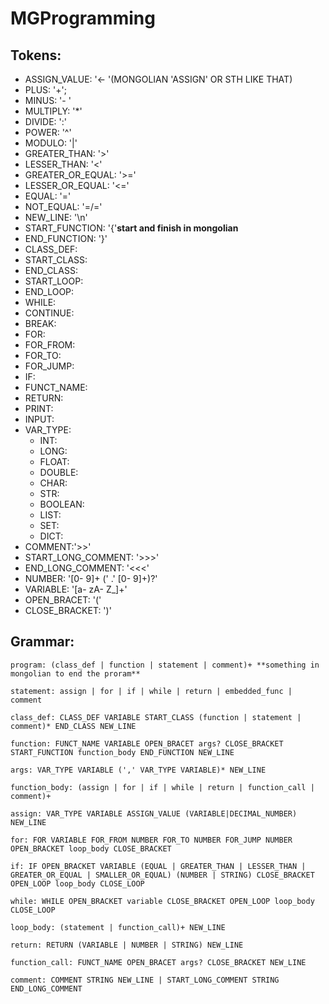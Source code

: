 # MGProgramming

## Tokens:
- ASSIGN_VALUE: '<- '(MONGOLIAN 'ASSIGN' OR STH LIKE THAT)
- PLUS: '+';
- MINUS: '- '
- MULTIPLY: '*'
- DIVIDE: ':'
- POWER: '^'
- MODULO: '|'
- GREATER_THAN: '>'
- LESSER_THAN: '<'
- GREATER_OR_EQUAL: '>='
- LESSER_OR_EQUAL: '<='
- EQUAL: '='
- NOT_EQUAL: '=/='
- NEW_LINE: '\n'
- START_FUNCTION: '{'**start and finish in mongolian**
- END_FUNCTION: '}'
- CLASS_DEF:
- START_CLASS:
- END_CLASS:
- START_LOOP:
- END_LOOP:
- WHILE:
- CONTINUE:
- BREAK:
- FOR:
- FOR_FROM:
- FOR_TO:
- FOR_JUMP:
- IF:
- FUNCT_NAME:
- RETURN:
- PRINT:
- INPUT:
- VAR_TYPE:
  - INT:
  - LONG:
  - FLOAT:
  - DOUBLE:
  - CHAR:
  - STR:
  - BOOLEAN:
  - LIST:
  - SET:
  - DICT:
- COMMENT:'>>'
- START_LONG_COMMENT: '>>>'
- END_LONG_COMMENT: '<<<'
- NUMBER: '[0- 9]+ (' .' [0- 9]+)?'
- VARIABLE: '[a- zA- Z_]+'
- OPEN_BRACET: '('
- CLOSE_BRACKET: ')'
## Grammar:
```g4
program: (class_def | function | statement | comment)+ **something in mongolian to end the proram**

statement: assign | for | if | while | return | embedded_func | comment

class_def: CLASS_DEF VARIABLE START_CLASS (function | statement | comment)* END_CLASS NEW_LINE

function: FUNCT_NAME VARIABLE OPEN_BRACET args? CLOSE_BRACKET START_FUNCTION function_body END_FUNCTION NEW_LINE

args: VAR_TYPE VARIABLE (',' VAR_TYPE VARIABLE)* NEW_LINE

function_body: (assign | for | if | while | return | function_call | comment)+

assign: VAR_TYPE VARIABLE ASSIGN_VALUE (VARIABLE|DECIMAL_NUMBER) NEW_LINE

for: FOR VARIABLE FOR_FROM NUMBER FOR_TO NUMBER FOR_JUMP NUMBER OPEN_BRACKET loop_body CLOSE_BRACKET

if: IF OPEN_BRACKET VARIABLE (EQUAL | GREATER_THAN | LESSER_THAN | GREATER_OR_EQUAL | SMALLER_OR_EQUAL) (NUMBER | STRING) CLOSE_BRACKET OPEN_LOOP loop_body CLOSE_LOOP

while: WHILE OPEN_BRACKET variable CLOSE_BRACKET OPEN_LOOP loop_body CLOSE_LOOP

loop_body: (statement | function_call)+ NEW_LINE

return: RETURN (VARIABLE | NUMBER | STRING) NEW_LINE

function_call: FUNCT_NAME OPEN_BRACET args? CLOSE_BRACKET NEW_LINE

comment: COMMENT STRING NEW_LINE | START_LONG_COMMENT STRING END_LONG_COMMENT
```


